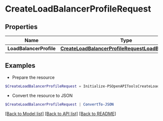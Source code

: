 # CreateLoadBalancerProfileRequest
## Properties

Name | Type | Description | Notes
------------ | ------------- | ------------- | -------------
**LoadBalancerProfile** | [**CreateLoadBalancerProfileRequestLoadBalancerProfile**](CreateLoadBalancerProfileRequestLoadBalancerProfile.md) |  | [optional] 

## Examples

- Prepare the resource
```powershell
$CreateLoadBalancerProfileRequest = Initialize-PSOpenAPIToolsCreateLoadBalancerProfileRequest  -LoadBalancerProfile null
```

- Convert the resource to JSON
```powershell
$CreateLoadBalancerProfileRequest | ConvertTo-JSON
```

[[Back to Model list]](../README.md#documentation-for-models) [[Back to API list]](../README.md#documentation-for-api-endpoints) [[Back to README]](../README.md)

